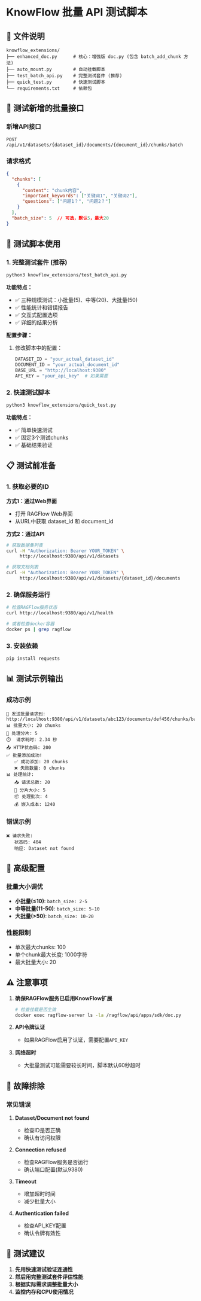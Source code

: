 # KnowFlow 批量 API 测试脚本

## 📁 文件说明

```
knowflow_extensions/
├── enhanced_doc.py      # 核心：增强版 doc.py (包含 batch_add_chunk 方法)
├── auto_mount.py        # 自动挂载脚本
├── test_batch_api.py    # 完整测试套件 (推荐)
├── quick_test.py        # 快速测试脚本
└── requirements.txt     # 依赖包
```

## 🚀 测试新增的批量接口

### 新增API接口
```
POST /api/v1/datasets/{dataset_id}/documents/{document_id}/chunks/batch
```

### 请求格式
```json
{
  "chunks": [
    {
      "content": "chunk内容",
      "important_keywords": ["关键词1", "关键词2"],
      "questions": ["问题1？", "问题2？"]
    }
  ],
  "batch_size": 5  // 可选，默认5，最大20
}
```

## 🧪 测试脚本使用

### 1. 完整测试套件 (推荐)

```bash
python3 knowflow_extensions/test_batch_api.py
```

**功能特点：**
- ✅ 三种规模测试：小批量(5)、中等(20)、大批量(50)
- ✅ 性能统计和错误报告
- ✅ 交互式配置选项
- ✅ 详细的结果分析

**配置步骤：**
1. 修改脚本中的配置：
   ```python
   DATASET_ID = "your_actual_dataset_id"
   DOCUMENT_ID = "your_actual_document_id"
   BASE_URL = "http://localhost:9380"
   API_KEY = "your_api_key"  # 如果需要
   ```

### 2. 快速测试脚本

```bash
python3 knowflow_extensions/quick_test.py
```

**功能特点：**
- ✅ 简单快速测试
- ✅ 固定3个测试chunks
- ✅ 基础结果验证

## 📋 测试前准备

### 1. 获取必要的ID

**方式1：通过Web界面**
- 打开 RAGFlow Web界面
- 从URL中获取 dataset_id 和 document_id

**方式2：通过API**
```bash
# 获取数据集列表
curl -H "Authorization: Bearer YOUR_TOKEN" \
     http://localhost:9380/api/v1/datasets

# 获取文档列表
curl -H "Authorization: Bearer YOUR_TOKEN" \
     http://localhost:9380/api/v1/datasets/{dataset_id}/documents
```

### 2. 确保服务运行

```bash
# 检查RAGFlow服务状态
curl http://localhost:9380/api/v1/health

# 或者检查docker容器
docker ps | grep ragflow
```

### 3. 安装依赖

```bash
pip install requests
```

## 📊 测试示例输出

### 成功示例
```
🚀 发送批量请求到: http://localhost:9380/api/v1/datasets/abc123/documents/def456/chunks/batch
📊 批量大小: 20 chunks
🔧 处理分片: 5
⏱️  请求耗时: 2.34 秒
📤 HTTP状态码: 200
✅ 批量添加成功!
   ✅ 成功添加: 20 chunks
   ❌ 失败数量: 0 chunks
📊 处理统计:
   📥 请求总数: 20
   🔄 分片大小: 5
   📦 处理批次: 4
   💰 嵌入成本: 1240
```

### 错误示例
```
❌ 请求失败:
   状态码: 404
   响应: Dataset not found
```

## 🔧 高级配置

### 批量大小调优
- **小批量(≤10)**: `batch_size: 2-5`
- **中等批量(11-50)**: `batch_size: 5-10`  
- **大批量(>50)**: `batch_size: 10-20`

### 性能限制
- 单次最大chunks: 100
- 单个chunk最大长度: 1000字符
- 最大批量大小: 20

## ⚠️ 注意事项

1. **确保RAGFlow服务已启用KnowFlow扩展**
   ```bash
   # 检查挂载是否生效
   docker exec ragflow-server ls -la /ragflow/api/apps/sdk/doc.py
   ```

2. **API令牌认证**
   - 如果RAGFlow启用了认证，需要配置`API_KEY`

3. **网络超时**
   - 大批量测试可能需要较长时间，脚本默认60秒超时

## 🐛 故障排除

### 常见错误

1. **Dataset/Document not found**
   - 检查ID是否正确
   - 确认有访问权限

2. **Connection refused**
   - 检查RAGFlow服务是否运行
   - 确认端口配置(默认9380)

3. **Timeout**
   - 增加超时时间
   - 减少批量大小

4. **Authentication failed**
   - 检查API_KEY配置
   - 确认令牌有效性

## 🎯 测试建议

1. **先用快速测试验证连通性**
2. **然后用完整测试套件评估性能**
3. **根据实际需求调整批量大小**
4. **监控内存和CPU使用情况** 